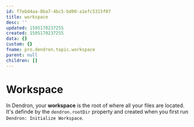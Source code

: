 ```yaml
---
id: f7ebd4aa-8ba7-4bc5-bd00-a1efc5315f07
title: workspace
desc: ''
updated: 1595170237255
created: 1595170237255
data: {}
custom: {}
fname: pro.dendron.topic.workspace
parent: null
children: []
---
```



# Workspace

In Dendron, your **workspace** is the root of where all your files are located. It's definde by the `dendron.rootDir` property and created when you first run `Dendron: Initialize Workspace`.

